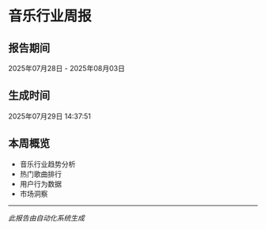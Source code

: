 # 音乐行业周报

## 报告期间
2025年07月28日 - 2025年08月03日

## 生成时间
2025年07月29日 14:37:51

## 本周概览
- 音乐行业趋势分析
- 热门歌曲排行
- 用户行为数据
- 市场洞察

---
*此报告由自动化系统生成*

